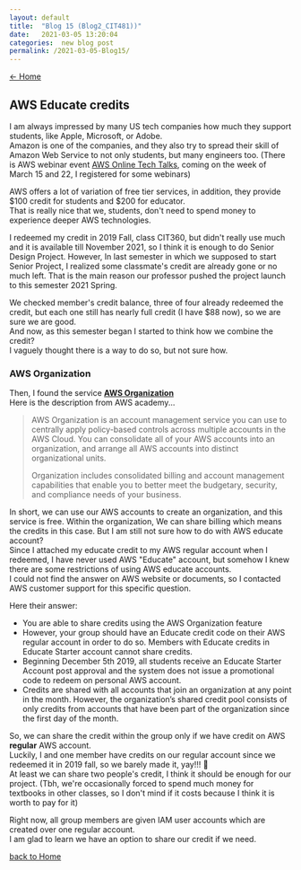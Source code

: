 ```yaml
---
layout: default
title:  "Blog 15 (Blog2_CIT481))"
date:   2021-03-05 13:20:04
categories:  new blog post
permalink: /2021-03-05-Blog15/
---
```

[<- Home](https://keiyamo.github.io/)

## AWS Educate credits
I am always impressed by many US tech companies how much they support students, like Apple, Microsoft, or Adobe.  
Amazon is one of the companies, and they also try to spread their skill of Amazon Web Service to not only students, but many engineers too. (There is AWS webinar event  [AWS Online Tech Talks](https://aws.amazon.com/events/online-tech-talks/?events-master-ott.sort-by=item.additionalFields.startDateTime&events-master-ott.sort-order=asc), coming on the week of March 15 and 22, I registered for some webinars)  

AWS offers a lot of variation of free tier services, in addition, they provide $100 credit for students and $200 for educator.   
That is really nice that we, students, don't need to spend money to experience deeper AWS technologies.  

I redeemed my credit in 2019 Fall, class CIT360, but didn't really use much and it is available till November 2021, so I think it is enough to do Senior Design Project.
However, In last semester in which we supposed to start Senior Project, I realized some classmate's credit are already gone or no much left. That is the main reason our professor pushed the project launch to this semester 2021 Spring.  

We checked member's credit balance, three of four already redeemed the credit, but each one still has nearly full credit (I have $88 now), so we are sure we are good.  
And now, as this semester began I started to think how we combine the credit?   
I vaguely thought there is a way to do so, but not sure how.   

### AWS Organization
Then, I found the service [**AWS Organization**](https://aws.amazon.com/organizations/)  
Here is the description from AWS academy...
>AWS Organization is an account management service you can use to centrally apply policy-based controls across multiple accounts in the AWS Cloud. You can consolidate all of your AWS accounts into an organization, and arrange all AWS accounts into distinct organizational units.
>
>Organization includes consolidated billing and account management capabilities that enable you to better meet the budgetary, security, and compliance needs of your business.  

In short, we can use our AWS accounts to create an organization, and this service is free. Within the organization, We can share billing which means the credits in this case.
But I am still not sure how to do with AWS educate account?  
Since I attached my educate credit to my AWS regular account when I redeemed, I have never used AWS "Educate" account, but somehow I knew there are some restrictions of using AWS educate accounts.  
I could not find the answer on AWS website or documents, so I contacted AWS customer support for this specific question.    

Here their answer:
- You are able to share credits using the AWS Organization feature  
- However, your group should have an Educate credit code on their AWS regular account in order to do so. Members with Educate credits in Educate Starter account cannot share credits.  
- Beginning December 5th 2019, all students receive an Educate Starter Account post approval and the system does not issue a promotional code to redeem on personal AWS account.
- Credits are shared with all accounts that join an organization at any point in the month. However, the organization’s shared credit pool consists of only credits from accounts that have been part of the organization since the first day of the month.

So, we can share the credit within the group only if we have credit on AWS **regular** AWS account.  
Luckily, I and one member have credits on our regular account since we redeemed it in 2019 fall, so we barely made it, yay!!! 🥳  
At least we can share two people's credit, I think it should be enough for our project. (Tbh, we're occasionally forced to spend much money for textbooks in other classes, so I don't mind if it costs because I think it is worth to pay for it)  

Right now, all group members are given IAM user accounts which are created over one regular account.  
I am glad to learn we have an option to share our credit if we need.  






[back to Home](https://keiyamo.github.io/)
